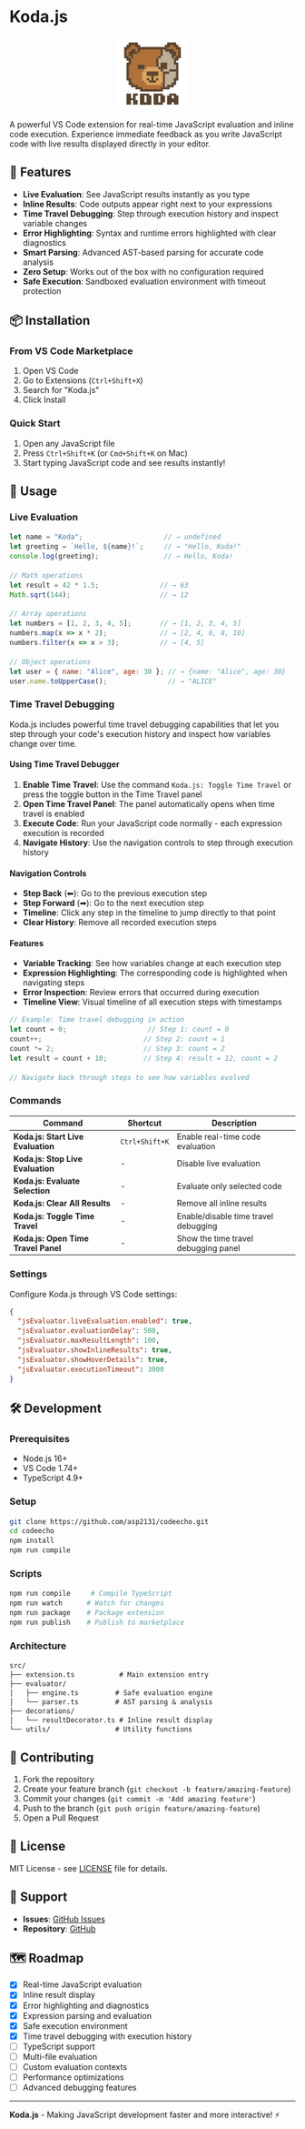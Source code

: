 # Koda.js

<p align="center">
  <img src="images/icon.png" alt="Koda.js Logo" width="128" height="128">
</p>

A powerful VS Code extension for real-time JavaScript evaluation and inline code execution. Experience immediate feedback as you write JavaScript code with live results displayed directly in your editor.

## 🚀 Features

- **Live Evaluation**: See JavaScript results instantly as you type
- **Inline Results**: Code outputs appear right next to your expressions
- **Time Travel Debugging**: Step through execution history and inspect variable changes
- **Error Highlighting**: Syntax and runtime errors highlighted with clear diagnostics
- **Smart Parsing**: Advanced AST-based parsing for accurate code analysis
- **Zero Setup**: Works out of the box with no configuration required
- **Safe Execution**: Sandboxed evaluation environment with timeout protection

## 📦 Installation

### From VS Code Marketplace
1. Open VS Code
2. Go to Extensions (`Ctrl+Shift+X`)
3. Search for "Koda.js"
4. Click Install

### Quick Start
1. Open any JavaScript file
2. Press `Ctrl+Shift+K` (or `Cmd+Shift+K` on Mac)
3. Start typing JavaScript code and see results instantly!

## 🎯 Usage

### Live Evaluation
```javascript
let name = "Koda";                    // → undefined
let greeting = `Hello, ${name}!`;     // → "Hello, Koda!"
console.log(greeting);                // → Hello, Koda!

// Math operations
let result = 42 * 1.5;               // → 63
Math.sqrt(144);                      // → 12

// Array operations  
let numbers = [1, 2, 3, 4, 5];       // → [1, 2, 3, 4, 5]
numbers.map(x => x * 2);             // → [2, 4, 6, 8, 10]
numbers.filter(x => x > 3);          // → [4, 5]

// Object operations
let user = { name: "Alice", age: 30 }; // → {name: "Alice", age: 30}
user.name.toUpperCase();               // → "ALICE"
```

### Time Travel Debugging

Koda.js includes powerful time travel debugging capabilities that let you step through your code's execution history and inspect how variables change over time.

#### Using Time Travel Debugger

1. **Enable Time Travel**: Use the command `Koda.js: Toggle Time Travel` or press the toggle button in the Time Travel panel
2. **Open Time Travel Panel**: The panel automatically opens when time travel is enabled
3. **Execute Code**: Run your JavaScript code normally - each expression execution is recorded
4. **Navigate History**: Use the navigation controls to step through execution history

#### Navigation Controls

- **Step Back** (⬅): Go to the previous execution step
- **Step Forward** (➡): Go to the next execution step  
- **Timeline**: Click any step in the timeline to jump directly to that point
- **Clear History**: Remove all recorded execution steps

#### Features

- **Variable Tracking**: See how variables change at each execution step
- **Expression Highlighting**: The corresponding code is highlighted when navigating steps
- **Error Inspection**: Review errors that occurred during execution
- **Timeline View**: Visual timeline of all execution steps with timestamps

```javascript
// Example: Time travel debugging in action
let count = 0;                    // Step 1: count = 0
count++;                         // Step 2: count = 1  
count *= 2;                      // Step 3: count = 2
let result = count + 10;         // Step 4: result = 12, count = 2

// Navigate back through steps to see how variables evolved
```

### Commands

| Command | Shortcut | Description |
|---------|----------|-------------|
| **Koda.js: Start Live Evaluation** | `Ctrl+Shift+K` | Enable real-time code evaluation |
| **Koda.js: Stop Live Evaluation** | - | Disable live evaluation |
| **Koda.js: Evaluate Selection** | - | Evaluate only selected code |
| **Koda.js: Clear All Results** | - | Remove all inline results |
| **Koda.js: Toggle Time Travel** | - | Enable/disable time travel debugging |
| **Koda.js: Open Time Travel Panel** | - | Show the time travel debugging panel |

### Settings

Configure Koda.js through VS Code settings:

```json
{
  "jsEvaluator.liveEvaluation.enabled": true,
  "jsEvaluator.evaluationDelay": 500,
  "jsEvaluator.maxResultLength": 100,
  "jsEvaluator.showInlineResults": true,
  "jsEvaluator.showHoverDetails": true,
  "jsEvaluator.executionTimeout": 3000
}
```

## 🛠️ Development

### Prerequisites
- Node.js 16+
- VS Code 1.74+
- TypeScript 4.9+

### Setup
```bash
git clone https://github.com/asp2131/codeecho.git
cd codeecho
npm install
npm run compile
```

### Scripts
```bash
npm run compile     # Compile TypeScript
npm run watch      # Watch for changes
npm run package    # Package extension  
npm run publish    # Publish to marketplace
```

### Architecture
```
src/
├── extension.ts           # Main extension entry
├── evaluator/
│   ├── engine.ts         # Safe evaluation engine
│   └── parser.ts         # AST parsing & analysis
├── decorations/
│   └── resultDecorator.ts # Inline result display
└── utils/                # Utility functions
```

## 🤝 Contributing

1. Fork the repository
2. Create your feature branch (`git checkout -b feature/amazing-feature`)
3. Commit your changes (`git commit -m 'Add amazing feature'`)
4. Push to the branch (`git push origin feature/amazing-feature`)
5. Open a Pull Request

## 📄 License

MIT License - see [LICENSE](LICENSE) file for details.

## 🐛 Support

- **Issues**: [GitHub Issues](https://github.com/asp2131/codeecho/issues)
- **Repository**: [GitHub](https://github.com/asp2131/codeecho)

## 🗺️ Roadmap

- [x] Real-time JavaScript evaluation
- [x] Inline result display
- [x] Error highlighting and diagnostics
- [x] Expression parsing and evaluation
- [x] Safe execution environment
- [x] Time travel debugging with execution history
- [ ] TypeScript support
- [ ] Multi-file evaluation
- [ ] Custom evaluation contexts
- [ ] Performance optimizations
- [ ] Advanced debugging features

---

**Koda.js** - Making JavaScript development faster and more interactive! ⚡